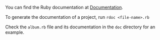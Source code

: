 You can find the Ruby documentation at [Documentation](https://www.ruby-lang.org/en/documentation/).

To generate the documentation of a project, run `rdoc <file-name>.rb`

Check the `album.rb` file and its documentation in the `doc` directory
for an example.
